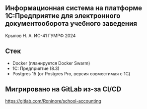 ## Информационная система на платформе 1С:Предприятие для электронного документооборота учебного заведения

Крылов Н. А. ИС-41
ГУМРФ 2024

## Стек
- Docker (планируется Docker Swarm)
- 1С: Предприятие (8.3)
- Postgres 15 (от Postgres Pro, версия совместимая с 1С)

## Мигрировано на GitLab из-за CI/CD
https://gitlab.com/Roninore/school-accounting
